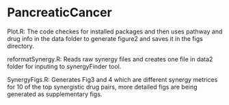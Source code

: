 # PancreaticCancer
Plot.R:
The code checkes for installed packages and then uses pathway and drug info in the data folder to generate figure2 and saves it in the figs directory.

reformatSynergy.R:
Reads raw synergy files and creates one file in data2 folder for inputing to synergyFinder tool.

SynergyFigs.R:
Generates Fig3 and 4 which are different synergy metrices for 10 of the top synergistic drug pairs, more detailed figs are being generated as supplementary figs.
